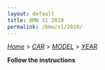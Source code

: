 ```yaml
---
layout: default
title: BMW X1 2010
permalink: /bmw/x1/2010/
---
```

[*Home*](/) > [*CAR*](/car/) > [*MODEL*](/car/model/) > [*YEAR*](/car/model/year/)

**Follow the instructions**